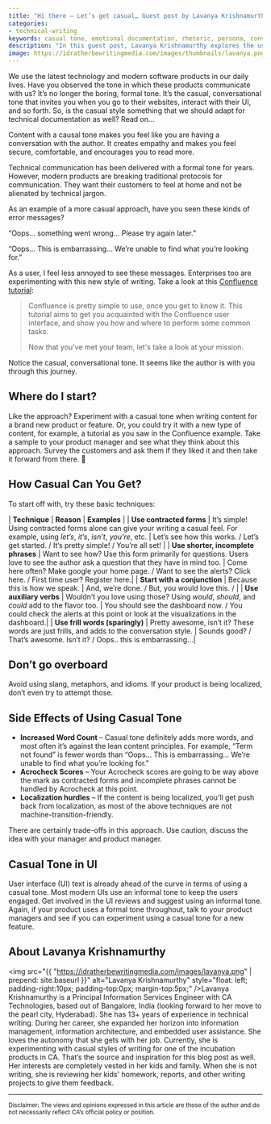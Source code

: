 ```yaml
---
title: "Hi there – Let’s get casual… Guest post by Lavanya Krishnamurthy"
categories:
- technical-writing
keywords: casual tone, emotional documentation, rhetoric, persona, conversation, establishing trust, translation
description: "In this guest post, Lavanya Krishnamurthy explores the use of a casual tone in documentation as a way to give users a sense of having a conversation with the author. She presents several easy techniques for implementing a casual tone, and also notes the potential tradeoffs this approach can have."
image: https://idratherbewritingmedia.com/images/thumbnails/lavanya.png
---
```


We use the latest technology and modern software products in our daily lives. Have you observed the tone in which these products communicate with us? It’s no longer the boring, formal tone. It’s the casual, conversational tone that invites you when you go to their websites, interact with their UI, and so forth. So, is the casual style something that we should adapt for technical documentation as well? Read on…

Content with a causal tone makes you feel like you are having a conversation with the author. It creates empathy and makes you feel secure, comfortable, and encourages you to read more. 

Technical communication has been delivered with a formal tone for years. However, modern products are breaking traditional protocols for communication. They want their customers to feel at home and not be alienated by technical jargon. 

As an example of a more casual approach, have you seen these kinds of error messages?

“Oops… something went wrong… Please try again later.”

“Oops… This is embarrassing… We’re unable to find what you’re looking for.”

As a user, I feel less annoyed to see these messages. Enterprises too are experimenting with this new style of writing. Take a look at this [Confluence tutorial](https://confluence.atlassian.com/confcloud/tutorial-navigate-confluence-724764713.html):

>Confluence is pretty simple to use, once you get to know it. This tutorial aims to get you acquainted with the Confluence user interface, and show you how and where to perform some common tasks.
>
>Now that you've met your team, let's take a look at your mission. 

Notice the casual, conversational tone. It seems like the author is with you through this journey. 

## Where do I start?

Like the approach? Experiment with a casual tone when writing content for a brand new product or feature. Or, you could try it with a new type of content, for example, a tutorial as you saw in the Confluence example. Take a sample to your product manager and see what they think about this approach. Survey the customers and ask them if they liked it and then take it forward from there. 

## How Casual Can You Get?

To start off with, try these basic techniques: 

| **Technique** | **Reason**  | **Examples** |
| **Use contracted forms** | It’s simple! Using contracted forms alone can give your writing a casual feel. For example, using <i>let’s</i>, <i>it’s</i>, <i>isn’t</i>, <i>you’re</i>, etc. | Let’s see how this works. / Let’s get started. / It’s pretty simple! / You’re all set! | 
| **Use shorter, incomplete phrases** | Want to see how? Use this form primarily for questions. Users love to see the author ask a question that they have in mind too. | Come here often? Make google your home page. / Want to see the alerts? Click here. / First time user? Register here.|
| **Start with a conjunction** | Because this is how we speak. | And, we’re done. / But, you would love this. / |
| **Use auxiliary verbs** | Wouldn’t you love using those? Using <i>would</i>, <i>should</i>, and <i>could</i> add to the flavor too. | You should see the dashboard now. / You could check the alerts at this point or look at the visualizations in the dashboard.|
| **Use frill words (sparingly)** | Pretty awesome, isn’t it? These words are just frills, and adds to the conversation style. | Sounds good? / That’s awesome. Isn’t it? / Oops.. this is embarrassing…|

## Don’t go overboard

Avoid using slang, metaphors, and idioms. If your product is being localized, don’t even try to attempt those. 

## Side Effects of Using Casual Tone

* **Increased Word Count** – Casual tone definitely adds more words, and most often it’s against the lean content principles. For example, “Term not found” is fewer words than “Oops… This is embarrassing… We’re unable to find what you’re looking for.”
* **Acrocheck Scores** – Your Acrocheck scores are going to be way above the mark as contracted forms and incomplete phrases cannot be handled by Acrocheck at this point. 
* **Localization hurdles** – If the content is being localized, you’ll get push back from localization, as most of the above techniques are not machine-transition-friendly. 

There are certainly trade-offs in this approach. Use caution, discuss the idea with your manager and product manager.  

## Casual Tone in UI
User interface (UI) text is already ahead of the curve in terms of using a casual tone. Most modern UIs use an informal tone to keep the users engaged. Get involved in the UI reviews and suggest using an informal tone. Again, if your product uses a formal tone throughout, talk to your product managers and see if you can experiment using a casual tone for a new feature.

## About Lavanya Krishnamurthy

<img src="{{ "https://idratherbewritingmedia.com/images/lavanya.png" | prepend: site.baseurl }}" alt="Lavanya Krishnamurthy" style="float: left; padding-right:10px; padding-top:0px; margin-top:5px;" />Lavanya Krishnamurthy is a Principal Information Services Engineer with CA Technologies, based out of Bangalore, India (looking forward to her move to the pearl city, Hyderabad). She has 13+ years of experience in technical writing. During her career, she expanded her horizon into information management, information architecture, and embedded user assistance. She loves the autonomy that she gets with her job. Currently, she is experimenting with casual styles of writing for one of the incubation products in CA. That’s the source and inspiration for this blog post as well. Her interests are completely vested in her kids and family. When she is not writing, she is reviewing her kids' homework, reports, and other writing projects to give them feedback.

<hr />

<small>Disclaimer: The views and opinions expressed in this article are those of the author and do not necessarily reflect CA’s official policy or position. </small>
